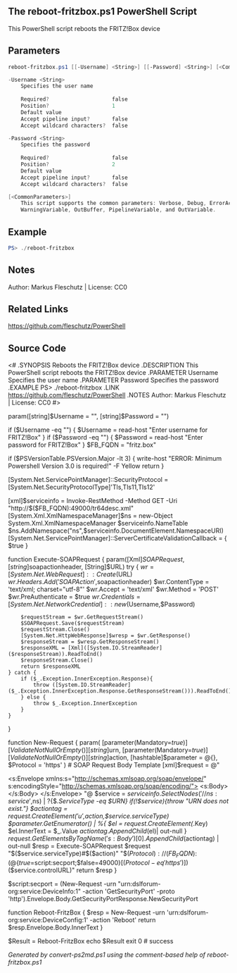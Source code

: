 ## The reboot-fritzbox.ps1 PowerShell Script

This PowerShell script reboots the FRITZ!Box device

## Parameters
```powershell
reboot-fritzbox.ps1 [[-Username] <String>] [[-Password] <String>] [<CommonParameters>]

-Username <String>
    Specifies the user name
    
    Required?                    false
    Position?                    1
    Default value                
    Accept pipeline input?       false
    Accept wildcard characters?  false

-Password <String>
    Specifies the password
    
    Required?                    false
    Position?                    2
    Default value                
    Accept pipeline input?       false
    Accept wildcard characters?  false

[<CommonParameters>]
    This script supports the common parameters: Verbose, Debug, ErrorAction, ErrorVariable, WarningAction, 
    WarningVariable, OutBuffer, PipelineVariable, and OutVariable.
```

## Example
```powershell
PS> ./reboot-fritzbox

```

## Notes
Author: Markus Fleschutz | License: CC0

## Related Links
https://github.com/fleschutz/PowerShell

## Source Code
<#
.SYNOPSIS
	Reboots the FRITZ!Box device
.DESCRIPTION
	This PowerShell script reboots the FRITZ!Box device
.PARAMETER Username
	Specifies the user name
.PARAMETER Password
	Specifies the password
.EXAMPLE
	PS> ./reboot-fritzbox
.LINK
	https://github.com/fleschutz/PowerShell
.NOTES
	Author: Markus Fleschutz | License: CC0
#>

param([string]$Username = "", [string]$Password = "")

if ($Username -eq "") { $Username = read-host "Enter username for FRITZ!Box" }
if ($Password -eq "") { $Password = read-host "Enter password for FRITZ!Box" }
$FB_FQDN = "fritz.box"

if ($PSVersionTable.PSVersion.Major -lt 3) {
	write-host "ERROR: Minimum Powershell Version 3.0 is required!" -F Yellow
	return
}

[System.Net.ServicePointManager]::SecurityProtocol = [System.Net.SecurityProtocolType]'Tls,Tls11,Tls12'

[xml]$serviceinfo = Invoke-RestMethod -Method GET -Uri "http://$($FB_FQDN):49000/tr64desc.xml"
[System.Xml.XmlNamespaceManager]$ns = new-Object System.Xml.XmlNamespaceManager $serviceinfo.NameTable
$ns.AddNamespace("ns",$serviceinfo.DocumentElement.NamespaceURI)
[System.Net.ServicePointManager]::ServerCertificateValidationCallback = { $true }


function Execute-SOAPRequest { param([Xml]$SOAPRequest, [string]$soapactionheader, [String]$URL)
    try {
        $wr = [System.Net.WebRequest]::Create($URL)
        $wr.Headers.Add('SOAPAction',$soapactionheader)
        $wr.ContentType = 'text/xml; charset="utf-8"'
        $wr.Accept      = 'text/xml'
        $wr.Method      = 'POST'
        $wr.PreAuthenticate = $true
        $wr.Credentials = [System.Net.NetworkCredential]::new($Username,$Password)

        $requestStream = $wr.GetRequestStream()
        $SOAPRequest.Save($requestStream)
        $requestStream.Close()
        [System.Net.HttpWebResponse]$wresp = $wr.GetResponse()
        $responseStream = $wresp.GetResponseStream()
        $responseXML = [Xml]([System.IO.StreamReader]($responseStream)).ReadToEnd()
        $responseStream.Close()
        return $responseXML
    } catch {
        if ($_.Exception.InnerException.Response){
            throw ([System.IO.StreamReader]($_.Exception.InnerException.Response.GetResponseStream())).ReadToEnd()
        } else {
            throw $_.Exception.InnerException
        }
    }
}

function New-Request {
    param(
        [parameter(Mandatory=$true)][ValidateNotNullOrEmpty()][string]$urn,
        [parameter(Mandatory=$true)][ValidateNotNullOrEmpty()][string]$action,
        [hashtable]$parameter = @{},
        $Protocol = 'https'
    )
        # SOAP Request Body Template
        [xml]$request = @"
<?xml version="1.0"?>
<s:Envelope xmlns:s="http://schemas.xmlsoap.org/soap/envelope/" s:encodingStyle="http://schemas.xmlsoap.org/soap/encoding/">
    <s:Body>
    </s:Body>
</s:Envelope>
"@
    $service = $serviceinfo.SelectNodes('//ns:service',$ns) | ?{$_.ServiceType -eq $URN}
    if(!$service){throw "URN does not exist."}
    $actiontag = $request.CreateElement('u',$action,$service.serviceType)
    $parameter.GetEnumerator() | %{
          $el = $request.CreateElement($_.Key)
          $el.InnerText = $_.Value
          $actiontag.AppendChild($el)| out-null
    }
    $request.GetElementsByTagName('s:Body')[0].AppendChild($actiontag) | out-null
    $resp = Execute-SOAPRequest $request "$($service.serviceType)#$($action)" "$($Protocol)://$($FB_FQDN):$(@{$true=$script:secport;$false=49000}[($Protocol -eq 'https')])$($service.controlURL)"
    return $resp
}

$script:secport = (New-Request -urn "urn:dslforum-org:service:DeviceInfo:1" -action 'GetSecurityPort' -proto 'http').Envelope.Body.GetSecurityPortResponse.NewSecurityPort

function Reboot-FritzBox {
    $resp = New-Request -urn 'urn:dslforum-org:service:DeviceConfig:1' -action 'Reboot'
    return $resp.Envelope.Body.InnerText
}

$Result = Reboot-FritzBox
echo $Result
exit 0 # success

*Generated by convert-ps2md.ps1 using the comment-based help of reboot-fritzbox.ps1*

